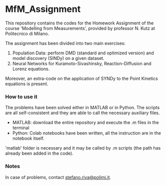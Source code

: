 # MfM_Assignment
This repository contains the codes for the Homework Assignment of the course 'Modelling from Measurements', provided by professor N. Kutz at Politecnico di Milano.

The assignment has been divided into two main exercises:
1. Population Data: perform DMD (standard and optimized version) and model discovery (SINDy) on a given dataset.
2. Neural Networks for Kuramoto-Sivashinsky, Reaction-Diffusion and Lorenz equations.

Moreover, an extra-code on the application of SYNDy to the Point Kinetics equations is present.

### How to use it
The problems have been solved either in MATLAB or in Python. The scripts are all self-consistent and they are able to call the necessary auxiliary files.

- MATLAB: download the entire repository and execute the .m files in the terminal
- Python: Colab notebooks have been written, all the instruction are in the notebook itself.

'matlab' folder is necessary and it may be called by .m scripts (the path has already been added in the code).

### Notes
In case of problems, contact stefano.riva@polimi.it.

